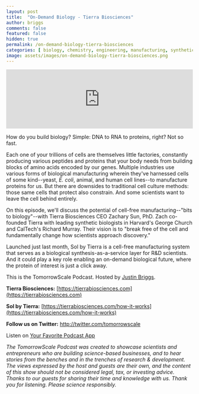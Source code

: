 ```yaml
---
layout: post
title:  "On-Demand Biology - Tierra Biosciences"
author: briggs
comments: false
featured: false
hidden: true
permalink: /on-demand-biology-tierra-biosciences
categories: [ biology, chemistry, engineering, manufacturing, synthetic biology, genetics, startup ]
image: assets/images/on-demand-biology-tierra-biosciences.png
---
```


<iframe src="https://anchor.fm/tomorrowscale/embed/episodes/On-Demand-Biology---Tierra-Biosciences-efv774" height="160px" width="100%" frameborder="0" scrolling="no"></iframe>

How do you build biology? Simple: DNA to RNA to proteins, right? Not so fast. 

Each one of your trillions of cells are themselves little factories, constantly producing various peptides and proteins that your body needs from building blocks of amino acids encoded by our genes. Multiple industries use various forms of biological manufacturing wherein they've harnessed cells of some kind--yeast, *E. coli*, animal, and human cell lines--to manufacture proteins for us. But there are downsides to traditional cell culture methods: those same cells that protect also constrain. And some scientists want to leave the cell behind entirely.

On this episode, we'll discuss the potential of cell-free manufacturing--"bits to biology"--with Tierra Biosciences CEO Zachary Sun, PhD. Zach co-founded Tierra with leading synthetic biologists in Harvard's George Church and CalTech's Richard Murray. Their vision is to "break free of the cell and fundamentally change how scientists approach discovery." 

Launched just last month, Sol by Tierra is a cell-free manufacturing system that serves as a biological synthesis-as-a-service layer for R&D scientists. And it could play a key role enabling an on-demand biological future, where the protein of interest is just a click away.

This is the TomorrowScale Podcast. Hosted by [Justin Briggs](https://www.linkedin.com/in/briggsly).

**Tierra Biosciences:** [https://tierrabiosciences.com](https://tierrabiosciences.com)

**Sol by Tierra:** [https://tierrabiosciences.com/how-it-works](https://tierrabiosciences.com/how-it-works)

**Follow us on Twitter:** <a href="http://twitter.com/tomorrowscale" target="_blank" rel="noopener ugc noreferrer">http://twitter.com/tomorrowscale</a>

Listen on [Your Favorite Podcast App](https://anchor.fm/tomorrowscale/)

*The TomorrowScale Podcast was created to showcase scientists and entrepreneurs who are building science-based businesses, and to hear stories from the benches and in the trenches of research & development. The views expressed by the host and guests are their own, and the content of this show should not be considered legal, tax, or investing advice. Thanks to our guests for sharing their time and knowledge with us. Thank you for listening. Please science responsibly.*